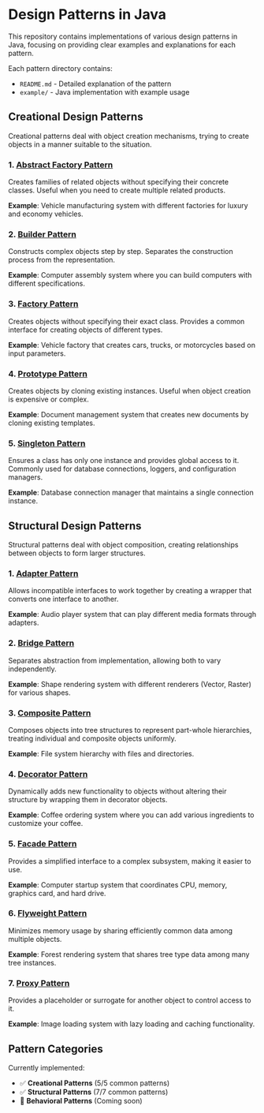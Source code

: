 # Design Patterns in Java

This repository contains implementations of various design patterns in Java, focusing on providing clear examples and explanations for each pattern.


Each pattern directory contains:
- `README.md` - Detailed explanation of the pattern
- `example/` - Java implementation with example usage

## Creational Design Patterns

Creational patterns deal with object creation mechanisms, trying to create objects in a manner suitable to the situation.

### 1. [Abstract Factory Pattern](src/creational_design_patterns/abstract_factory_pattern/README.md)
Creates families of related objects without specifying their concrete classes. Useful when you need to create multiple related products.

**Example**: Vehicle manufacturing system with different factories for luxury and economy vehicles.

### 2. [Builder Pattern](src/creational_design_patterns/builder_pattern/README.md)
Constructs complex objects step by step. Separates the construction process from the representation.

**Example**: Computer assembly system where you can build computers with different specifications.

### 3. [Factory Pattern](src/creational_design_patterns/factory_pattern/README.md)
Creates objects without specifying their exact class. Provides a common interface for creating objects of different types.

**Example**: Vehicle factory that creates cars, trucks, or motorcycles based on input parameters.

### 4. [Prototype Pattern](src/creational_design_patterns/prototype_pattern/README.md)
Creates objects by cloning existing instances. Useful when object creation is expensive or complex.

**Example**: Document management system that creates new documents by cloning existing templates.

### 5. [Singleton Pattern](src/creational_design_patterns/singleton_pattern/README.md)
Ensures a class has only one instance and provides global access to it. Commonly used for database connections, loggers, and configuration managers.

**Example**: Database connection manager that maintains a single connection instance.

## Structural Design Patterns

Structural patterns deal with object composition, creating relationships between objects to form larger structures.

### 1. [Adapter Pattern](src/structural_design_patterns/adapter_pattern/README.md)
Allows incompatible interfaces to work together by creating a wrapper that converts one interface to another.

**Example**: Audio player system that can play different media formats through adapters.

### 2. [Bridge Pattern](src/structural_design_patterns/bridge_pattern/README.md)
Separates abstraction from implementation, allowing both to vary independently.

**Example**: Shape rendering system with different renderers (Vector, Raster) for various shapes.

### 3. [Composite Pattern](src/structural_design_patterns/composite_pattern/README.md)
Composes objects into tree structures to represent part-whole hierarchies, treating individual and composite objects uniformly.

**Example**: File system hierarchy with files and directories.

### 4. [Decorator Pattern](src/structural_design_patterns/decorator_pattern/README.md)
Dynamically adds new functionality to objects without altering their structure by wrapping them in decorator objects.

**Example**: Coffee ordering system where you can add various ingredients to customize your coffee.

### 5. [Facade Pattern](src/structural_design_patterns/facade_pattern/README.md)
Provides a simplified interface to a complex subsystem, making it easier to use.

**Example**: Computer startup system that coordinates CPU, memory, graphics card, and hard drive.

### 6. [Flyweight Pattern](src/structural_design_patterns/flyweight_pattern/README.md)
Minimizes memory usage by sharing efficiently common data among multiple objects.

**Example**: Forest rendering system that shares tree type data among many tree instances.

### 7. [Proxy Pattern](src/structural_design_patterns/proxy_pattern/README.md)
Provides a placeholder or surrogate for another object to control access to it.

**Example**: Image loading system with lazy loading and caching functionality.


## Pattern Categories

Currently implemented:
- ✅ **Creational Patterns** (5/5 common patterns)
- ✅ **Structural Patterns** (7/7 common patterns)
- 🚧 **Behavioral Patterns** (Coming soon)